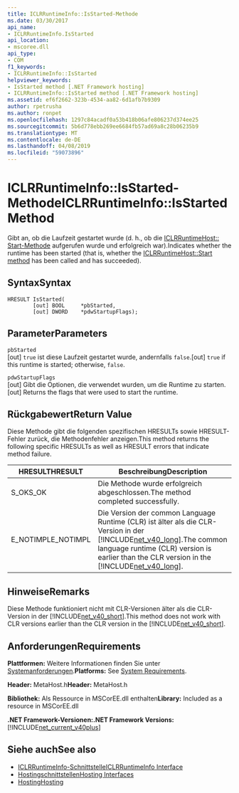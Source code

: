 ```yaml
---
title: ICLRRuntimeInfo::IsStarted-Methode
ms.date: 03/30/2017
api_name:
- ICLRRuntimeInfo.IsStarted
api_location:
- mscoree.dll
api_type:
- COM
f1_keywords:
- ICLRRuntimeInfo::IsStarted
helpviewer_keywords:
- IsStarted method [.NET Framework hosting]
- ICLRRuntimeInfo::IsStarted method [.NET Framework hosting]
ms.assetid: ef6f2662-323b-4534-aa82-6d1afb7b9309
author: rpetrusha
ms.author: ronpet
ms.openlocfilehash: 1297c84acadf0a53b418b06afe806237d374ee25
ms.sourcegitcommit: 5b6d778ebb269ee6684fb57ad69a8c28b06235b9
ms.translationtype: MT
ms.contentlocale: de-DE
ms.lasthandoff: 04/08/2019
ms.locfileid: "59073896"
---
```

# <a name="iclrruntimeinfoisstarted-method"></a><span data-ttu-id="61091-102">ICLRRuntimeInfo::IsStarted-Methode</span><span class="sxs-lookup"><span data-stu-id="61091-102">ICLRRuntimeInfo::IsStarted Method</span></span>
<span data-ttu-id="61091-103">Gibt an, ob die Laufzeit gestartet wurde (d. h., ob die [ICLRRuntimeHost:: Start-Methode](../../../../docs/framework/unmanaged-api/hosting/iclrruntimehost-start-method.md) aufgerufen wurde und erfolgreich war).</span><span class="sxs-lookup"><span data-stu-id="61091-103">Indicates whether the runtime has been started (that is, whether the [ICLRRuntimeHost::Start method](../../../../docs/framework/unmanaged-api/hosting/iclrruntimehost-start-method.md) has been called and has succeeded).</span></span>  
  
## <a name="syntax"></a><span data-ttu-id="61091-104">Syntax</span><span class="sxs-lookup"><span data-stu-id="61091-104">Syntax</span></span>  
  
```  
HRESULT IsStarted(  
        [out] BOOL     *pbStarted,  
        [out] DWORD    *pdwStartupFlags);  
```  
  
## <a name="parameters"></a><span data-ttu-id="61091-105">Parameter</span><span class="sxs-lookup"><span data-stu-id="61091-105">Parameters</span></span>  
 `pbStarted`  
 <span data-ttu-id="61091-106">[out] `true` ist diese Laufzeit gestartet wurde, andernfalls `false`.</span><span class="sxs-lookup"><span data-stu-id="61091-106">[out] `true` if this runtime is started; otherwise, `false`.</span></span>  
  
 `pdwStartupFlags`  
 <span data-ttu-id="61091-107">[out] Gibt die Optionen, die verwendet wurden, um die Runtime zu starten.</span><span class="sxs-lookup"><span data-stu-id="61091-107">[out] Returns the flags that were used to start the runtime.</span></span>  
  
## <a name="return-value"></a><span data-ttu-id="61091-108">Rückgabewert</span><span class="sxs-lookup"><span data-stu-id="61091-108">Return Value</span></span>  
 <span data-ttu-id="61091-109">Diese Methode gibt die folgenden spezifischen HRESULTs sowie HRESULT-Fehler zurück, die Methodenfehler anzeigen.</span><span class="sxs-lookup"><span data-stu-id="61091-109">This method returns the following specific HRESULTs as well as HRESULT errors that indicate method failure.</span></span>  
  
|<span data-ttu-id="61091-110">HRESULT</span><span class="sxs-lookup"><span data-stu-id="61091-110">HRESULT</span></span>|<span data-ttu-id="61091-111">Beschreibung</span><span class="sxs-lookup"><span data-stu-id="61091-111">Description</span></span>|  
|-------------|-----------------|  
|<span data-ttu-id="61091-112">S_OK</span><span class="sxs-lookup"><span data-stu-id="61091-112">S_OK</span></span>|<span data-ttu-id="61091-113">Die Methode wurde erfolgreich abgeschlossen.</span><span class="sxs-lookup"><span data-stu-id="61091-113">The method completed successfully.</span></span>|  
|<span data-ttu-id="61091-114">E_NOTIMPL</span><span class="sxs-lookup"><span data-stu-id="61091-114">E_NOTIMPL</span></span>|<span data-ttu-id="61091-115">Die Version der common Language Runtime (CLR) ist älter als die CLR-Version in der [!INCLUDE[net_v40_long](../../../../includes/net-v40-long-md.md)].</span><span class="sxs-lookup"><span data-stu-id="61091-115">The common language runtime (CLR) version is earlier than the CLR version in the [!INCLUDE[net_v40_long](../../../../includes/net-v40-long-md.md)].</span></span>|  
  
## <a name="remarks"></a><span data-ttu-id="61091-116">Hinweise</span><span class="sxs-lookup"><span data-stu-id="61091-116">Remarks</span></span>  
 <span data-ttu-id="61091-117">Diese Methode funktioniert nicht mit CLR-Versionen älter als die CLR-Version in der [!INCLUDE[net_v40_short](../../../../includes/net-v40-short-md.md)].</span><span class="sxs-lookup"><span data-stu-id="61091-117">This method does not work with CLR versions earlier than the CLR version in the [!INCLUDE[net_v40_short](../../../../includes/net-v40-short-md.md)].</span></span>  
  
## <a name="requirements"></a><span data-ttu-id="61091-118">Anforderungen</span><span class="sxs-lookup"><span data-stu-id="61091-118">Requirements</span></span>  
 <span data-ttu-id="61091-119">**Plattformen:** Weitere Informationen finden Sie unter [Systemanforderungen](../../../../docs/framework/get-started/system-requirements.md).</span><span class="sxs-lookup"><span data-stu-id="61091-119">**Platforms:** See [System Requirements](../../../../docs/framework/get-started/system-requirements.md).</span></span>  
  
 <span data-ttu-id="61091-120">**Header:** MetaHost.h</span><span class="sxs-lookup"><span data-stu-id="61091-120">**Header:** MetaHost.h</span></span>  
  
 <span data-ttu-id="61091-121">**Bibliothek:** Als Ressource in MSCorEE.dll enthalten</span><span class="sxs-lookup"><span data-stu-id="61091-121">**Library:** Included as a resource in MSCorEE.dll</span></span>  
  
 **<span data-ttu-id="61091-122">.NET Framework-Versionen:</span><span class="sxs-lookup"><span data-stu-id="61091-122">.NET Framework Versions:</span></span>** [!INCLUDE[net_current_v40plus](../../../../includes/net-current-v40plus-md.md)]  
  
## <a name="see-also"></a><span data-ttu-id="61091-123">Siehe auch</span><span class="sxs-lookup"><span data-stu-id="61091-123">See also</span></span>

- [<span data-ttu-id="61091-124">ICLRRuntimeInfo-Schnittstelle</span><span class="sxs-lookup"><span data-stu-id="61091-124">ICLRRuntimeInfo Interface</span></span>](../../../../docs/framework/unmanaged-api/hosting/iclrruntimeinfo-interface.md)
- [<span data-ttu-id="61091-125">Hostingschnittstellen</span><span class="sxs-lookup"><span data-stu-id="61091-125">Hosting Interfaces</span></span>](../../../../docs/framework/unmanaged-api/hosting/hosting-interfaces.md)
- [<span data-ttu-id="61091-126">Hosting</span><span class="sxs-lookup"><span data-stu-id="61091-126">Hosting</span></span>](../../../../docs/framework/unmanaged-api/hosting/index.md)
